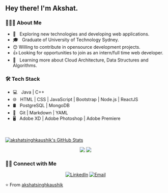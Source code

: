 <h2> Hey there! I'm Akshat.</h2>

<h3> 👨🏻‍💻 About Me </h3>

- 🤔 &nbsp; Exploring new technologies and developing web applications.
- 🎓 &nbsp; Graduate of University of Technology Sydney.
- 😊 Willing to contribute in opensource development projects.
- 👍 Looking for opportunities to join as an intern/full time web developer.
- 🌱 &nbsp; Learning more about Cloud Architecture, Data Structures and Algorithms.

<h3>🛠 Tech Stack</h3>

- 💻 &nbsp; Java | C++ 
- 🌐 &nbsp; HTML | CSS | JavaScript | Bootstrap | Node.js | ReactJS
- 🛢 &nbsp; PostgreSQL | MongoDB
- 🔧 &nbsp; Git | Markdown | YAML
- 🖥 &nbsp; Adobe XD | Adobe Photoshop | Adobe Premiere

<br/>

[![akshatsinghkaushik's GitHub Stats](https://github-readme-stats.vercel.app/api?username=akshatsinghkaushik&show_icons=true&theme=radical&line_height=27)](https://github.com/akshatsinghkaushik)

<p align = "center">
  <img src = "https://github-readme-stats.vercel.app/api?username=akshatsinghkaushik&show_icons=true&theme=radical&line_height=27">
  <img src = "https://github-readme-stats.vercel.app/api/top-langs/?username=akshatsinghkaushik&hide=css,html&theme=tokyonight">
</p>

<h3> 🤝🏻 Connect with Me </h3>

<p align="center">
<a href="https://www.linkedin.com/in/a-s-kaushik/"><img alt="LinkedIn" src="https://img.shields.io/badge/LinkedIn-Akshat%20Singh%20Kaushik-blue?style=flat-square&logo=linkedin"></a>
<a href="mailto:akshatsinghkaushik@gmail.com"><img alt="Email" src="https://img.shields.io/badge/Email-akshatsinghkaushik@gmail.com-blue?style=flat-square&logo=gmail"></a>
</p>

⭐️ From [akshatsinghkaushik](https://github.com/akshatsinghkaushik)
